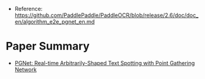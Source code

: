 - Reference: https://github.com/PaddlePaddle/PaddleOCR/blob/release/2.6/doc/doc_en/algorithm_e2e_pgnet_en.md

# Paper Summary
- [PGNet: Real-time Arbitrarily-Shaped Text Spotting
with Point Gathering Network](https://arxiv.org/pdf/2104.05458.pdf)
